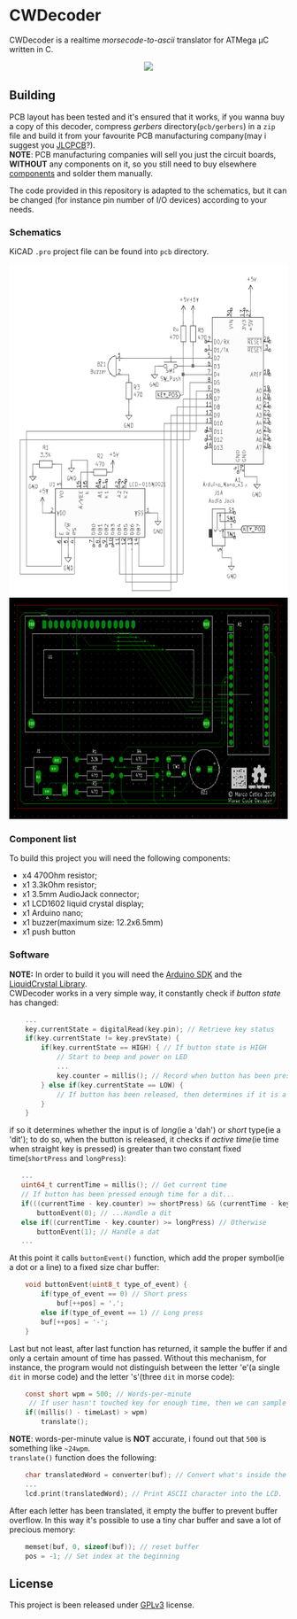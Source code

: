 # CWDecoder

CWDecoder is a realtime _morsecode-to-ascii_ translator
for ATMega µC written in C.

<div align="center">
    <img src=".example.gif">
</div>


## Building
PCB layout has been tested and it's ensured that it works, if you wanna buy a copy of 
this decoder, compress _gerbers_ directory(`pcb/gerbers`) in a `zip` file and build it
from your favourite PCB manufacturing company(may i suggest you [JLCPCB](https://jlcpcb.com/)?).  
**NOTE**: PCB manufacturing companies will sell you just the circuit boards, **WITHOUT** any components on it, so you still need to buy elsewhere [components](#component-list) and solder them manually.

The code provided in this repository is adapted to the schematics, but it can be changed (for instance pin number of I/O devices) according to your needs.

### Schematics
KiCAD `.pro` project file can be found into `pcb` directory.  

<div align="center">
    <img src=".schematics.png" height="600px" width="600px">
    <img src=".pcb_layout.png" height="400px">
</div>

### Component list
To build this project you will need the following components:  
- x4 470Ohm resistor;  
- x1 3.3kOhm resistor;  
- x1 3.5mm AudioJack connector;  
- x1 LCD1602 liquid crystal display;  
- x1 Arduino nano;
- x1 buzzer(maximum size: 12.2x6.5mm)  
- x1 push button


### Software
**NOTE:** In order to build it you will need the 
[Arduino SDK](https://www.arduino.cc/en/main/software) and the [LiquidCrystal Library](https://www.arduino.cc/en/Reference/LiquidCrystal).  
CWDecoder works in a very simple way, it constantly check if _button state_ has changed:
```c
    ...
    key.currentState = digitalRead(key.pin); // Retrieve key status
    if(key.currentState != key.prevState) {
        if(key.currentState == HIGH) { // If button state is HIGH
            // Start to beep and power on LED
            ...
            key.counter = millis(); // Record when button has been pressed
        } else if(key.currentState == LOW) {
            // If button has been released, then determines if it is a 'dit' or 'dat'.
        }
    }
```
 if so it determines whether the input is of _long_(ie a 'dah') or _short_ type(ie a 'dit'); to do so, when the button is released, it checks if _active time_(ie time when straight key is pressed)
 is greater than two constant fixed time(`shortPress` and `longPress`):
 ```c
    ...
    uint64_t currentTime = millis(); // Get current time
    // If button has been pressed enough time for a dit...
    if(((currentTime - key.counter) >= shortPress) && (currentTime - key.counter))
        buttonEvent(0); // ...Handle a dit
    else if((currentTime - key.counter) >= longPress) // Otherwise
        buttonEvent(1); // Handle a dat
    ...
 ```
At this point it calls `buttonEvent()` function, which add the proper symbol(ie a dot or a line) to a fixed size char buffer:
```c
    void buttonEvent(uint8_t type_of_event) {
        if(type_of_event == 0) // Short press
            buf[++pos] = '.';
        else if(type_of_event == 1) // Long press
        buf[++pos] = '-';
    }
```

Last but not least, after last function has returned, it sample the buffer if and only a certain amount of time
has passed. Without this mechanism, for instance, the program would not distinguish
between the letter 'e'(a single `dit` in morse code) and the letter 's'(three `dit` in morse code):
```c
    const short wpm = 500; // Words-per-minute 
     // If user hasn't touched key for enough time, then we can sample the buffer
    if((millis() - timeLast) > wpm)
        translate();
```
**NOTE**: words-per-minute value is **NOT** accurate, i found out that `500` is something like `~24wpm`.  
`translate()` function does the following:
```c
    char translatedWord = converter(buf); // Convert what's inside the buffer
    ...
    lcd.print(translatedWord); // Print ASCII character into the LCD.
```
After each letter has been translated, it empty the buffer to prevent buffer overflow.
In this way it's possible to use a tiny char buffer and save a lot of precious memory:
```c
    memset(buf, 0, sizeof(buf)); // reset buffer
    pos = -1; // Set index at the beginning
```

## License
This project is been released under 
[GPLv3](https://choosealicense.com/licenses/gpl-3.0/) license.